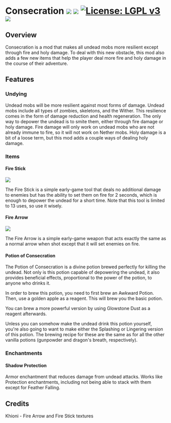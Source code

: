 # Consecration [![](http://cf.way2muchnoise.eu/versions/consecration.svg)](https://www.curseforge.com/minecraft/mc-mods/consecration) [![](http://cf.way2muchnoise.eu/short_consecration_downloads.svg)](https://www.curseforge.com/minecraft/mc-mods/consecration/files) [![License: LGPL v3](https://img.shields.io/badge/License-LGPL%20v3-blue.svg?&style=flat-square)](https://www.gnu.org/licenses/lgpl-3.0) [![](https://img.shields.io/discord/500852157503766538.svg?color=green&label=Discord&style=flat-square)](https://discord.gg/JWgrdwt)

## Overview
Consecration is a mod that makes all undead mobs more resilient except through fire and holy damage. To deal with this new obstacle, this mod also adds a few new items that help the player deal more fire and holy damage in the course of their adventure.

## Features

### Undying
Undead mobs will be more resilient against most forms of damage. Undead mobs include all types of zombies, skeletons, and the Wither. This resilience comes in the form of damage reduction and health regeneration. The only way to depower the undead is to smite them, either through fire damage or holy damage. Fire damage will only work on undead mobs who are not already immune to fire, so it will not work on Nether mobs. Holy damage is a bit of a loose term, but this mod adds a couple ways of dealing holy damage.

### Items

#### Fire Stick
![](https://i.ibb.co/QrVGdM3/2020-03-07-10-32-44.png)

The Fire Stick is a simple early-game tool that deals no additional damage to enemies but has the ability to set them on fire for 2 seconds, which is enough to depower the undead for a short time. Note that this tool is limited to 13 uses, so use it wisely.

#### Fire Arrow
![](https://i.ibb.co/pfrd894/2020-03-07-10-32-30.png)

The Fire Arrow is a simple early-game weapon that acts exactly the same as a normal arrow when shot except that it will set enemies on fire.

#### Potion of Consecration
The Potion of Consecration is a divine potion brewed perfectly for killing the undead. Not only is this potion capable of depowering the undead, it also provides beneficial effects, proportional to the power of the potion, to anyone who drinks it.

In order to brew this potion, you need to first brew an Awkward Potion. Then, use a golden apple as a reagent. This will brew you the basic potion. 

You can brew a more powerful version by using Glowstone Dust as a reagent afterwards.

Unless you can somehow make the undead drink this potion yourself, you're also going to want to make either the Splashing or Lingering version of this potion. The brewing recipe for these are the same as for all the other vanilla potions (gunpowder and dragon's breath, respectively).

### Enchantments

#### Shadow Protection
Armor enchantment that reduces damage from undead attacks. Works like Protection enchantments, including not being able to stack with them except for Feather Falling.

## Credits
Khioni - Fire Arrow and Fire Stick textures
